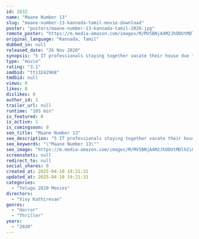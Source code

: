 ```yaml
---
id: 2832
name: "Maane Number 13"
slug: "maane-number-13-kannada-tamil-movie-download"
poster: "posters/maane-number-13-kannada-tamil-2020.jpg"
remote_poster: "https://m.media-amazon.com/images/M/MV5BNjA4M2JhODUtMDlhZi00MDA4LWFjNjctZWQ5NjgyMzFhN2M1XkEyXkFqcGdeQXVyMTIxMDk2NDE4._V1_SX300.jpg"
original_language: "Kannada, Tamil"
dubbed_in: null
released_date: "26 Nov 2020"
synopsis: "5 IT professionals staying together vacate their house due to a situation. They move into a new house were they start facing horrific incidents at night. It terrifies them to death. When they are about to find out what's happening..."
type: "movie"
rating: "3.1"
imdbid: "tt13242968"
tmdbid: null
views: 0
likes: 0
dislikes: 0
author_id: 1
trailer_url: null
runtime: "105 min"
is_featured: 0
is_active: 1
is_comingsoon: 0
seo_title: "Maane Number 13"
seo_description: "5 IT professionals staying together vacate their house due to a situation. They move into a new house were they start facing horrific incidents at night. It terrifies them to death. When they are about to find out what's happening..."
seo_keywords: "\"Maane Number 13\""
seo_image: "https://m.media-amazon.com/images/M/MV5BNjA4M2JhODUtMDlhZi00MDA4LWFjNjctZWQ5NjgyMzFhN2M1XkEyXkFqcGdeQXVyMTIxMDk2NDE4._V1_SX300.jpg"
screenshots: null
redirect_to: null
social_shares: 0
created_at: 2025-04-10 19:21:31
updated_at: 2025-04-10 19:21:31
categories:
  - "Telugu 2020 Movies"
directors:
  - "Vivy Kathiresan"
genres:
  - "Horror"
  - "Thriller"
years:
  - "2020"
---
```

